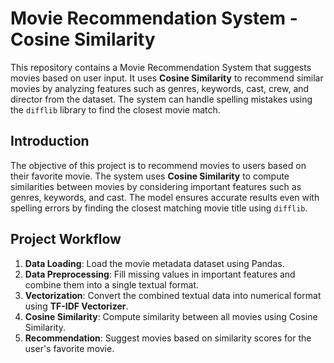 # Movie Recommendation System - Cosine Similarity

This repository contains a Movie Recommendation System that suggests movies based on user input. It uses **Cosine Similarity** to recommend similar movies by analyzing features such as genres, keywords, cast, crew, and director from the dataset. The system can handle spelling mistakes using the `difflib` library to find the closest movie match.

## Introduction

The objective of this project is to recommend movies to users based on their favorite movie. The system uses **Cosine Similarity** to compute similarities between movies by considering important features such as genres, keywords, and cast. The model ensures accurate results even with spelling errors by finding the closest matching movie title using `difflib`.


## Project Workflow

1. **Data Loading**: Load the movie metadata dataset using Pandas.
2. **Data Preprocessing**: Fill missing values in important features and combine them into a single textual format.
3. **Vectorization**: Convert the combined textual data into numerical format using **TF-IDF Vectorizer**.
4. **Cosine Similarity**: Compute similarity between all movies using Cosine Similarity.
5. **Recommendation**: Suggest movies based on similarity scores for the user's favorite movie.


